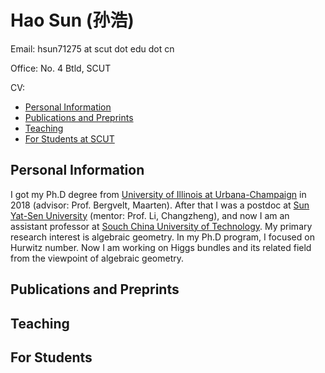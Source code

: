 # Hao Sun (孙浩)

Email: hsun71275 at scut dot edu dot cn

Office: No. 4 Btld, SCUT

CV: 

* [Personal Information](#PI)
* [Publications and Preprints](#Pub)
* [Teaching](#Teach)
* [For Students at SCUT](#Stud)


<h2 id="PI"> Personal Information </h2>

I got my Ph.D degree from [University of Illinois at Urbana-Champaign](https://math.illinois.edu/) in 2018 (advisor: Prof. Bergvelt, Maarten). After that I was a postdoc at [Sun Yat-Sen University](http://www.sysu.edu.cn/en/index.htm) (mentor: Prof. Li, Changzheng), and now I am an assistant professor at [Souch China University of Technology](https://www.scut.edu.cn/new/). My primary research interest is algebraic geometry. In my Ph.D program, I focused on Hurwitz number. Now I am working on Higgs bundles and its related field from the viewpoint of algebraic geometry.

<h2 id="Pub"> Publications and Preprints </h2>

 
<h2 id="Teach"> Teaching </h2>

<h2 id="Stud"> For Students </h2> 

